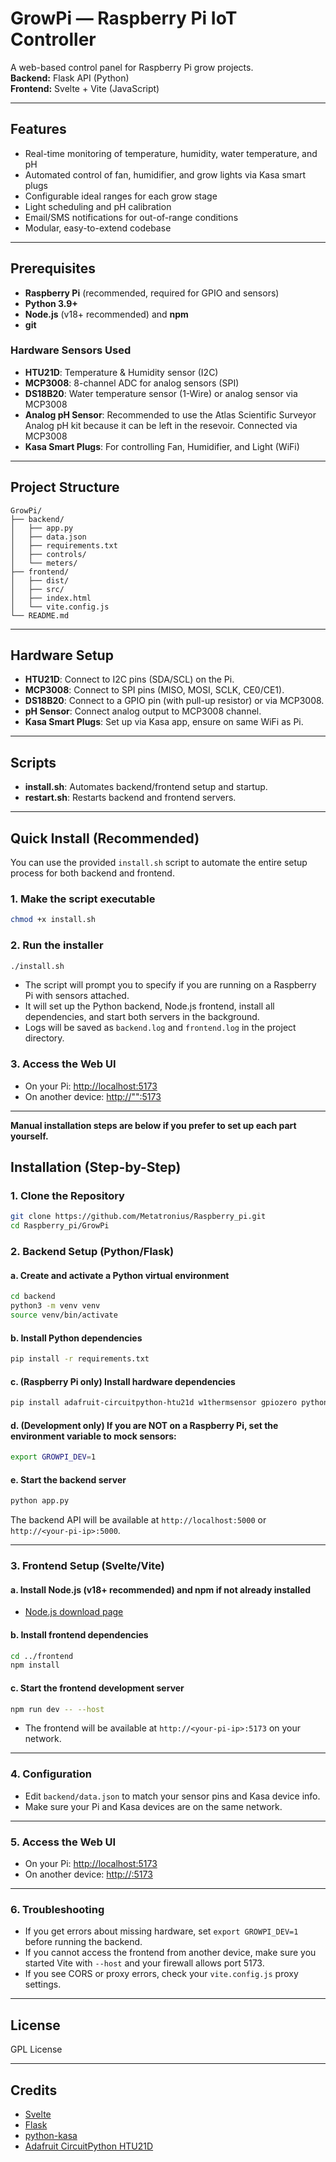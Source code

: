 # GrowPi — Raspberry Pi IoT Controller

A web-based control panel for Raspberry Pi grow projects.  
**Backend:** Flask API (Python)  
**Frontend:** Svelte + Vite (JavaScript)

---

## Features

- Real-time monitoring of temperature, humidity, water temperature, and pH
- Automated control of fan, humidifier, and grow lights via Kasa smart plugs
- Configurable ideal ranges for each grow stage
- Light scheduling and pH calibration
- Email/SMS notifications for out-of-range conditions
- Modular, easy-to-extend codebase

---

## Prerequisites

- **Raspberry Pi** (recommended, required for GPIO and sensors)
- **Python 3.9+**
- **Node.js** (v18+ recommended) and **npm**
- **git**

### Hardware Sensors Used

- **HTU21D**: Temperature & Humidity sensor (I2C)
- **MCP3008**: 8-channel ADC for analog sensors (SPI)
- **DS18B20**: Water temperature sensor (1-Wire) or analog sensor via MCP3008
- **Analog pH Sensor**: Recommended to use the Atlas Scientific Surveyor Analog pH kit because it can be left in the resevoir. Connected via MCP3008
- **Kasa Smart Plugs**: For controlling Fan, Humidifier, and Light (WiFi)

---
## Project Structure

```
GrowPi/
├── backend/
│   ├── app.py
│   ├── data.json
│   ├── requirements.txt
│   ├── controls/
│   └── meters/
├── frontend/
│   ├── dist/
│   ├── src/
│   ├── index.html
│   └── vite.config.js
└── README.md
```

---

## Hardware Setup

- **HTU21D**: Connect to I2C pins (SDA/SCL) on the Pi.
- **MCP3008**: Connect to SPI pins (MISO, MOSI, SCLK, CE0/CE1).
- **DS18B20**: Connect to a GPIO pin (with pull-up resistor) or via MCP3008.
- **pH Sensor**: Connect analog output to MCP3008 channel.
- **Kasa Smart Plugs**: Set up via Kasa app, ensure on same WiFi as Pi.

---

## Scripts

- **install.sh**: Automates backend/frontend setup and startup.
- **restart.sh**: Restarts backend and frontend servers.

---

## Quick Install (Recommended)

You can use the provided `install.sh` script to automate the entire setup process for both backend and frontend.

### 1. Make the script executable

```bash
chmod +x install.sh
```

### 2. Run the installer

```bash
./install.sh
```

- The script will prompt you to specify if you are running on a Raspberry Pi with sensors attached.
- It will set up the Python backend, Node.js frontend, install all dependencies, and start both servers in the background.
- Logs will be saved as `backend.log` and `frontend.log` in the project directory.

### 3. Access the Web UI

- On your Pi: [http://localhost:5173](http://localhost:5173)
- On another device: [http://"<your-pi-ip>":5173](http://<your-pi-ip>:5173)

---

**Manual installation steps are below if you prefer to set up each part yourself.**

## Installation (Step-by-Step)

### 1. Clone the Repository

```bash
git clone https://github.com/Metatronius/Raspberry_pi.git
cd Raspberry_pi/GrowPi
```

### 2. Backend Setup (Python/Flask)

#### a. Create and activate a Python virtual environment

```bash
cd backend
python3 -m venv venv
source venv/bin/activate
```

#### b. Install Python dependencies

```bash
pip install -r requirements.txt
```

#### c. (Raspberry Pi only) Install hardware dependencies

```bash
pip install adafruit-circuitpython-htu21d w1thermsensor gpiozero python-kasa
```

#### d. (Development only) If you are NOT on a Raspberry Pi, set the environment variable to mock sensors:

```bash
export GROWPI_DEV=1
```

#### e. Start the backend server

```bash
python app.py
```

The backend API will be available at `http://localhost:5000` or `http://<your-pi-ip>:5000`.

---

### 3. Frontend Setup (Svelte/Vite)

#### a. Install Node.js (v18+ recommended) and npm if not already installed

- [Node.js download page](https://nodejs.org/)

#### b. Install frontend dependencies

```bash
cd ../frontend
npm install
```

#### c. Start the frontend development server

```bash
npm run dev -- --host
```

- The frontend will be available at `http://<your-pi-ip>:5173` on your network.

---

### 4. Configuration

- Edit `backend/data.json` to match your sensor pins and Kasa device info.
- Make sure your Pi and Kasa devices are on the same network.

---

### 5. Access the Web UI

- On your Pi: [http://localhost:5173](http://localhost:5173)
- On another device: [http://<your-pi-ip>:5173](http://<your-pi-ip>:5173)

---

### 6. Troubleshooting

- If you get errors about missing hardware, set `export GROWPI_DEV=1` before running the backend.
- If you cannot access the frontend from another device, make sure you started Vite with `--host` and your firewall allows port 5173.
- If you see CORS or proxy errors, check your `vite.config.js` proxy settings.

---


## License

GPL License

---

## Credits

- [Svelte](https://svelte.dev/)
- [Flask](https://flask.palletsprojects.com/)
- [python-kasa](https://python-kasa.readthedocs.io/)
- [Adafruit CircuitPython HTU21D](https://github.com/adafruit/Adafruit_CircuitPython_HTU21D)